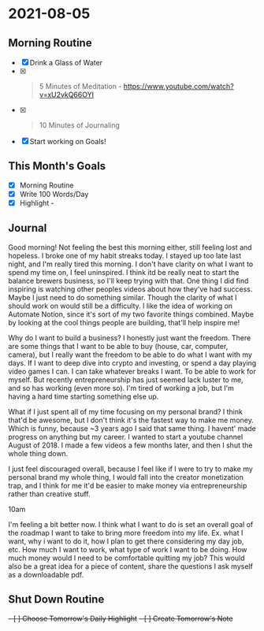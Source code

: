 # 2021-08-05

## Morning Routine
- [x] Drink a Glass of Water
- [x] > 5 Minutes of Meditation - https://www.youtube.com/watch?v=xU2vkQ66OYI
- [x] > 10 Minutes of Journaling
- [x] Start working on Goals!

## This Month's Goals
- [x] Morning Routine
- [x] Write 100 Words/Day
- [x] Highlight - 

## Journal
Good morning! Not feeling the best this morning either, still feeling lost and hopeless. I broke one of my habit streaks today. I stayed up too late last night, and I'm really tired this morning. I don't have clarity on what I want to spend my time on, I feel uninspired. I think itd be really neat to start the balance brewers business, so I'll keep trying with that. One thing I did find inspiring is watching other peoples videos about how they've had success. Maybe I just need to do something similar. Though the clarity of what I should work on would still be a difficulty. I like the idea of working on Automate Notion, since it's sort of my two favorite things combined. Maybe by looking at the cool things people are building, that'll help inspire me!

Why do I want to build a business? I honestly just want the freedom. There are some things that I want to be able to buy (house, car, computer, camera), but I really want the freedom to be able to do what I want with my days. If I want to deep dive into crypto and investing, or spend a day playing video games I can. I can take whatever breaks I want. To be able to work for myself. But recently entrepreneurship has just seemed lack luster to me, and so has working (even more so). I'm tired of working a job, but I'm having a hard time starting something else up.

What if I just spent all of my time focusing on my personal brand? I think that'd be awesome, but I don't think it's the fastest way to make me money. Which is funny, because ~3 years ago I said that same thing. I havent' made progress on anything but my career. I wanted to start a youtube channel August of 2018. I made a few videos a few months later, and then I shut the whole thing down. 

I just feel discouraged overall, because I feel like if I were to try to make my personal brand my whole thing, I would fall into the creator monetization trap, and I think for me it'd be easier to make money via entrepreneurship rather than creative stuff.

10am

I'm feeling a bit better now. I think what I want to do is set an overall goal of the roadmap I want to take to bring more freedom into my life. Ex. what I want, why i want to do it, how I plan to get there considering my day job, etc. How much I want to work, what type of work I want to be doing. How much money would I need to be comfortable quitting my job? This would also be a great idea for a piece of content, share the questions I ask myself as a downloadable pdf.

## Shut Down Routine
<del>- [ ] Choose Tomorrow's Daily Highlight</del>
<del>- [ ] Create Tomorrow's Note</del>